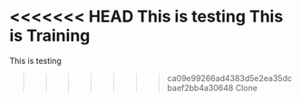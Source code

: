 <<<<<<< HEAD
This is testing
This is Training
=======
This is testing
>>>>>>> ca09e99266ad4383d5e2ea35dcbaef2bb4a30648
Clone